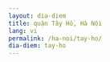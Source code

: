 ```yaml
---
layout: dia-diem
title: quận Tây Hồ, Hà Nội
lang: vi
permalink: /ha-noi/tay-ho/
dia-diem: tay-ho
---
```


